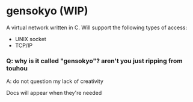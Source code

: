 # gensokyo (WIP)
A virtual network written in C.
Will support the following types of access:
- UNIX socket
- TCP/IP

### Q: why is it called "gensokyo"? aren't you just ripping from touhou
A: do not question my lack of creativity

Docs will appear when they're needed
